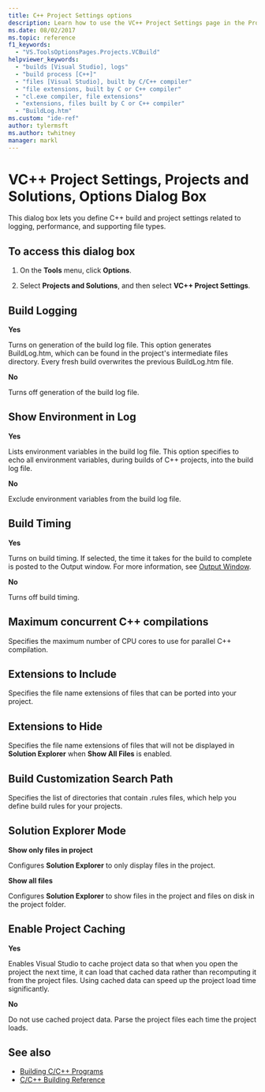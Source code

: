 ```yaml
---
title: C++ Project Settings options
description: Learn how to use the VC++ Project Settings page in the Projects and Solutions section to define C++ build and project settings related to logging, performance, and supporting file types.
ms.date: 08/02/2017
ms.topic: reference
f1_keywords:
  - "VS.ToolsOptionsPages.Projects.VCBuild"
helpviewer_keywords:
  - "builds [Visual Studio], logs"
  - "build process [C++]"
  - "files [Visual Studio], built by C/C++ compiler"
  - "file extensions, built by C or C++ compiler"
  - "cl.exe compiler, file extensions"
  - "extensions, files built by C or C++ compiler"
  - "BuildLog.htm"
ms.custom: "ide-ref"
author: tylermsft
ms.author: twhitney
manager: markl
---
```

# VC++ Project Settings, Projects and Solutions, Options Dialog Box

This dialog box lets you define C++ build and project settings related to logging, performance, and supporting file types.

## To access this dialog box

1. On the **Tools** menu, click **Options**.

2. Select **Projects and Solutions**, and then select **VC++ Project Settings**.

## Build Logging

 **Yes**

  Turns on generation of the build log file. This option generates BuildLog.htm, which can be found in the project's intermediate files directory. Every fresh build overwrites the previous BuildLog.htm file.

 **No**

  Turns off generation of the build log file.

## Show Environment in Log

 **Yes**

Lists environment variables in the build log file. This option specifies to echo all environment variables, during builds of C++ projects, into the build log file.

 **No**

Exclude environment variables from the build log file.

## Build Timing

 **Yes**

  Turns on build timing. If selected, the time it takes for the build to complete is posted to the Output window. For more information, see [Output Window](../../ide/reference/output-window.md).

 **No**

Turns off build timing.

## Maximum concurrent C++ compilations

Specifies the maximum number of CPU cores to use for parallel C++ compilation.

## Extensions to Include

Specifies the file name extensions of files that can be ported into your project.

## Extensions to Hide

Specifies the file name extensions of files that will not be displayed in **Solution Explorer** when **Show All Files** is enabled.

## Build Customization Search Path

Specifies the list of directories that contain .rules files, which help you define build rules for your projects.

## Solution Explorer Mode

**Show only files in project**

Configures **Solution Explorer** to only display files in the project.

**Show all files**

Configures **Solution Explorer** to show files in the project and files on disk in the project folder.

## Enable Project Caching

**Yes**

Enables Visual Studio to cache project data so that when you open the project the next time, it can load that cached data rather than recomputing it from the project files. Using cached data can speed up the project load time significantly.

**No**

Do not use cached project data. Parse the project files each time the project loads.

## See also

- [Building C/C++ Programs](/cpp/build/projects-and-build-systems-cpp)
- [C/C++ Building Reference](/cpp/build/reference/c-cpp-building-reference)